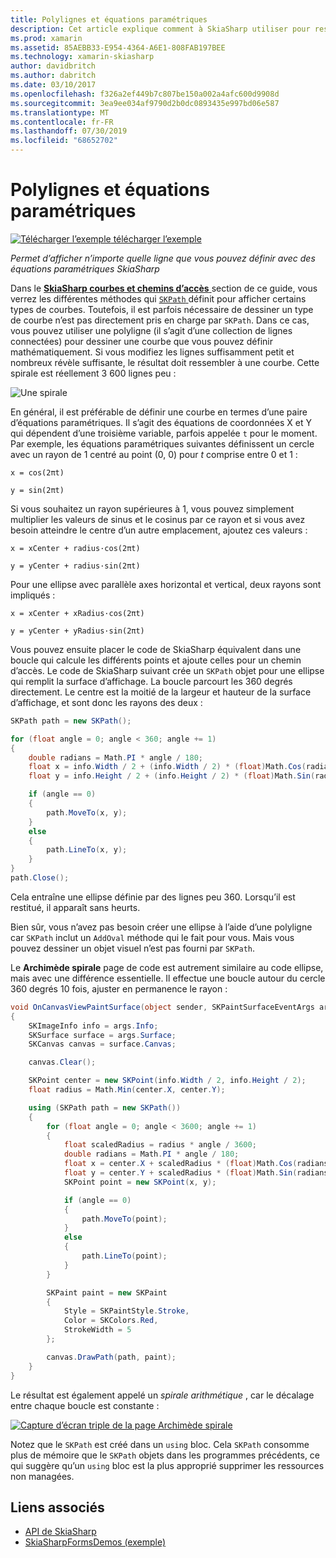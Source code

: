 ```yaml
---
title: Polylignes et équations paramétriques
description: Cet article explique comment à SkiaSharp utiliser pour restituer une ligne que vous pouvez définir avec des équations paramétriques et illustre ceci avec l’exemple de code.
ms.prod: xamarin
ms.assetid: 85AEBB33-E954-4364-A6E1-808FAB197BEE
ms.technology: xamarin-skiasharp
author: davidbritch
ms.author: dabritch
ms.date: 03/10/2017
ms.openlocfilehash: f326a2ef449b7c807be150a002a4afc600d9908d
ms.sourcegitcommit: 3ea9ee034af9790d2b0dc0893435e997bd06e587
ms.translationtype: MT
ms.contentlocale: fr-FR
ms.lasthandoff: 07/30/2019
ms.locfileid: "68652702"
---
```

# <a name="polylines-and-parametric-equations"></a>Polylignes et équations paramétriques

[![Télécharger l’exemple](~/media/shared/download.png) télécharger l’exemple](https://docs.microsoft.com/samples/xamarin/xamarin-forms-samples/skiasharpforms-demos)

_Permet d’afficher n’importe quelle ligne que vous pouvez définir avec des équations paramétriques SkiaSharp_

Dans le [ **SkiaSharp courbes et chemins d’accès** ](../curves/index.md) section de ce guide, vous verrez les différentes méthodes qui [ `SKPath` ](xref:SkiaSharp.SKPath) définit pour afficher certains types de courbes. Toutefois, il est parfois nécessaire de dessiner un type de courbe n’est pas directement pris en charge par `SKPath`. Dans ce cas, vous pouvez utiliser une polyligne (il s’agit d’une collection de lignes connectées) pour dessiner une courbe que vous pouvez définir mathématiquement. Si vous modifiez les lignes suffisamment petit et nombreux révèle suffisante, le résultat doit ressembler à une courbe. Cette spirale est réellement 3 600 lignes peu :

![](polylines-images/spiralexample.png "Une spirale")

En général, il est préférable de définir une courbe en termes d’une paire d’équations paramétriques. Il s’agit des équations de coordonnées X et Y qui dépendent d’une troisième variable, parfois appelée `t` pour le moment. Par exemple, les équations paramétriques suivantes définissent un cercle avec un rayon de 1 centré au point (0, 0) pour *t* comprise entre 0 et 1 :

`x = cos(2πt)`

`y = sin(2πt)`

 Si vous souhaitez un rayon supérieures à 1, vous pouvez simplement multiplier les valeurs de sinus et le cosinus par ce rayon et si vous avez besoin atteindre le centre d’un autre emplacement, ajoutez ces valeurs :

`x = xCenter + radius·cos(2πt)`

`y = yCenter + radius·sin(2πt)`

Pour une ellipse avec parallèle axes horizontal et vertical, deux rayons sont impliqués :

`x = xCenter + xRadius·cos(2πt)`

`y = yCenter + yRadius·sin(2πt)`

Vous pouvez ensuite placer le code de SkiaSharp équivalent dans une boucle qui calcule les différents points et ajoute celles pour un chemin d’accès. Le code de SkiaSharp suivant crée un `SKPath` objet pour une ellipse qui remplit la surface d’affichage. La boucle parcourt les 360 degrés directement. Le centre est la moitié de la largeur et hauteur de la surface d’affichage, et sont donc les rayons des deux :

```csharp
SKPath path = new SKPath();

for (float angle = 0; angle < 360; angle += 1)
{
    double radians = Math.PI * angle / 180;
    float x = info.Width / 2 + (info.Width / 2) * (float)Math.Cos(radians);
    float y = info.Height / 2 + (info.Height / 2) * (float)Math.Sin(radians);

    if (angle == 0)
    {
        path.MoveTo(x, y);
    }
    else
    {
        path.LineTo(x, y);
    }
}
path.Close();
```

Cela entraîne une ellipse définie par des lignes peu 360. Lorsqu’il est restitué, il apparaît sans heurts.

Bien sûr, vous n’avez pas besoin créer une ellipse à l’aide d’une polyligne car `SKPath` inclut un `AddOval` méthode qui le fait pour vous. Mais vous pouvez dessiner un objet visuel n’est pas fourni par `SKPath`.

Le **Archimède spirale** page de code est autrement similaire au code ellipse, mais avec une différence essentielle. Il effectue une boucle autour du cercle 360 degrés 10 fois, ajuster en permanence le rayon :

```csharp
void OnCanvasViewPaintSurface(object sender, SKPaintSurfaceEventArgs args)
{
    SKImageInfo info = args.Info;
    SKSurface surface = args.Surface;
    SKCanvas canvas = surface.Canvas;

    canvas.Clear();

    SKPoint center = new SKPoint(info.Width / 2, info.Height / 2);
    float radius = Math.Min(center.X, center.Y);

    using (SKPath path = new SKPath())
    {
        for (float angle = 0; angle < 3600; angle += 1)
        {
            float scaledRadius = radius * angle / 3600;
            double radians = Math.PI * angle / 180;
            float x = center.X + scaledRadius * (float)Math.Cos(radians);
            float y = center.Y + scaledRadius * (float)Math.Sin(radians);
            SKPoint point = new SKPoint(x, y);

            if (angle == 0)
            {
                path.MoveTo(point);
            }
            else
            {
                path.LineTo(point);
            }
        }

        SKPaint paint = new SKPaint
        {
            Style = SKPaintStyle.Stroke,
            Color = SKColors.Red,
            StrokeWidth = 5
        };

        canvas.DrawPath(path, paint);
    }
}
```

Le résultat est également appelé un *spirale arithmétique* , car le décalage entre chaque boucle est constante :

[![](polylines-images/archimedeanspiral-small.png "Capture d’écran triple de la page Archimède spirale")](polylines-images/archimedeanspiral-large.png#lightbox "Triple capture d’écran de la page Archimède spirale")

Notez que le `SKPath` est créé dans un `using` bloc. Cela `SKPath` consomme plus de mémoire que le `SKPath` objets dans les programmes précédents, ce qui suggère qu’un `using` bloc est la plus approprié supprimer les ressources non managées.


## <a name="related-links"></a>Liens associés

- [API de SkiaSharp](https://docs.microsoft.com/dotnet/api/skiasharp)
- [SkiaSharpFormsDemos (exemple)](https://docs.microsoft.com/samples/xamarin/xamarin-forms-samples/skiasharpforms-demos)
